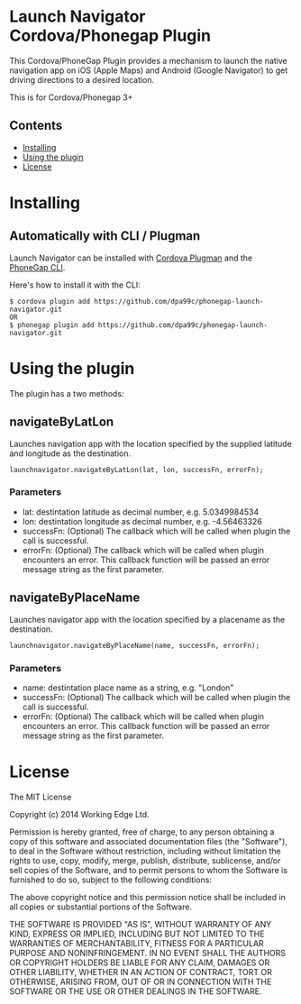 Launch Navigator Cordova/Phonegap Plugin
=================================

This Cordova/PhoneGap Plugin provides a mechanism to launch the native navigation app on iOS (Apple Maps) and Android (Google Navigator) to get driving directions to a desired location. 

This is for Cordova/Phonegap 3+

## Contents

* [Installing](#installing)
* [Using the plugin](#using-the-plugin)
* [License](#license)
 
# Installing

## Automatically with CLI / Plugman
Launch Navigator can be installed with [Cordova Plugman](https://github.com/apache/cordova-plugman) and the [PhoneGap CLI](http://docs.phonegap.com/en/edge/guide_cli_index.md.html).

Here's how to install it with the CLI:


```
$ cordova plugin add https://github.com/dpa99c/phonegap-launch-navigator.git
OR
$ phonegap plugin add https://github.com/dpa99c/phonegap-launch-navigator.git
```


# Using the plugin

The plugin has a two methods:

## navigateByLatLon

Launches navigation app with the location specified by the supplied latitude and longitude as the destination. 

```    
launchnavigator.navigateByLatLon(lat, lon, successFn, errorFn);
```

### Parameters

- lat: destintation latitude as decimal number, e.g. 5.0349984534
- lon: destintation longitude as decimal number, e.g. -4.56463326
- successFn: (Optional) The callback which will be called when plugin the call is successful.
- errorFn: (Optional) The callback which will be called when plugin encounters an error. This callback function will be passed an error message string as the first parameter.


## navigateByPlaceName

Launches navigator app with the location specified by a placename as the destination. 

```    
launchnavigator.navigateByPlaceName(name, successFn, errorFn);
```

### Parameters

- name: destintation place name as a string, e.g. "London"
- successFn: (Optional) The callback which will be called when plugin the call is successful.
- errorFn: (Optional) The callback which will be called when plugin encounters an error. This callback function will be passed an error message string as the first parameter.


License
================

The MIT License

Copyright (c) 2014 Working Edge Ltd.

Permission is hereby granted, free of charge, to any person obtaining a copy
of this software and associated documentation files (the "Software"), to deal
in the Software without restriction, including without limitation the rights
to use, copy, modify, merge, publish, distribute, sublicense, and/or sell
copies of the Software, and to permit persons to whom the Software is
furnished to do so, subject to the following conditions:

The above copyright notice and this permission notice shall be included in
all copies or substantial portions of the Software.

THE SOFTWARE IS PROVIDED "AS IS", WITHOUT WARRANTY OF ANY KIND, EXPRESS OR
IMPLIED, INCLUDING BUT NOT LIMITED TO THE WARRANTIES OF MERCHANTABILITY,
FITNESS FOR A PARTICULAR PURPOSE AND NONINFRINGEMENT. IN NO EVENT SHALL THE
AUTHORS OR COPYRIGHT HOLDERS BE LIABLE FOR ANY CLAIM, DAMAGES OR OTHER
LIABILITY, WHETHER IN AN ACTION OF CONTRACT, TORT OR OTHERWISE, ARISING FROM,
OUT OF OR IN CONNECTION WITH THE SOFTWARE OR THE USE OR OTHER DEALINGS IN
THE SOFTWARE.